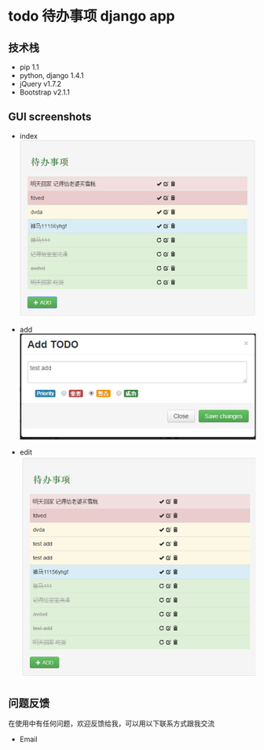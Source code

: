 # todo 待办事项 django app

## 技术栈
+ pip 1.1
+ python, django 1.4.1
+ jQuery v1.7.2
+ Bootstrap v2.1.1

## GUI screenshots
+ index 
![image](https://github.com/cyril7/mygit/raw/master/webapp/todo/screenshots_git/todo_index.jpg)

+ add 
![image](https://github.com/cyril7/mygit/raw/master/webapp/todo/screenshots_git/todo_add.jpg)

+ edit
![image](https://github.com/cyril7/mygit/raw/master/webapp/todo/screenshots_git/todo_crud.jpg)

## 问题反馈

  在使用中有任何问题，欢迎反馈给我，可以用以下联系方式跟我交流

* Email
